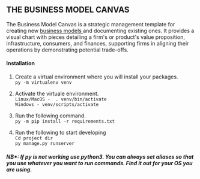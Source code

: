 ## THE BUSINESS MODEL CANVAS

The Business Model Canvas is a strategic management template for creating new <a href="https://en.wikipedia.org/wiki/Business_model"> business models </a> and documenting existing ones. It provides a visual chart with pieces detailing a firm's or product's value proposition, infrastructure, consumers, and finances, supporting firms in aligning their operations by demonstrating potential trade-offs.

#### Installation
1. Create a virtual environment where you will install your packages.<br />
```py -m virtualenv venv```

2. Activate the virtuale environment.<br />
```Linux/MacOS -  . venv/bin/activate```<br />
```Windows - venv/scripts/activate```

3. Run the following command.<br />
```py -m pip install -r requirements.txt```

4. Run the following to start developing<br />
```Cd project dir```<br />
```py manage.py runserver```

##### NB*: If py is not working use python3. You can always set aliases so that you use whatever you want to run commands. Find it out for your OS you are using.
